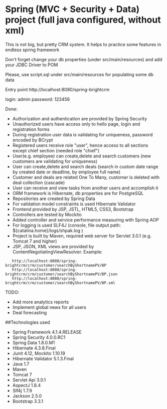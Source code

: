 # Spring (MVC + Security + Data) project (full java configured, without xml) 
This is not big, but pretty CRM system. It helps to practice some features in endless spring framework

Don't forget change your db properties (under src/main/resources) and add your JDBC Driver to POM  

Please, use script.sql under src/main/resources for populating some db data 

Entry point http://localhost:8080/spring-brightcrm

login: admin
password: 123456

Done:
- Authorization and authentication are provided by Spring Security
- Unauthorized users have access only to hello page, login and registration forms
- During registration user data is validating for uniqueness, password encoded by BCrypt
- Registered users receive role "user", hence access to all sections except chief section (needed role "chief")
- User(e.g. employee) can create,delete and search customers (new customers are validating for uniqueness)
- User can create,delete and search deals (search in custom date range by created date or deadline, by employee full name)
- Customer and deals are related One To Many, customer is deleted with deal collection (cascade)
- User can receive and view tasks from another users and accomplish it
- ORM framework is Hibernate, db properties are for PostgreSQL
- Repositories are created by Spring Data
- For validation model constraints is used Hibernate Validator
- Frontend provided by JSP, JSTL, HTML5, CSS3, Bootstrap 
- Controllers are tested by Mockito
- Added controller and service performance measuring with Spring AOP
- For logging is used SLF4J (console, file output path: ${catalina.home}/logs/shpak.log )
- Project is built by Maven, required web server for Servlet 3.0.1 (e.g. Tomcat 7 and higher)
- JSP, JSON, XML views are provided by ContentNegotiatingViewResolver. Example:
 
```
   http://localhost:8080/spring-brightcrm/crm/customer/searchByShortnamePV/BP
   http://localhost:8080/spring-brightcrm/crm/customer/searchByShortnamePV/BP.json
   http://localhost:8080/spring-brightcrm/crm/customer/searchByShortnamePV/BP.xml
```     

TODO:
- Add more analytics reports 
- Implement global news for all users
- Deal forecasting

##Technologies used

* Spring Framework 4.1.4.RELEASE
* Spring Security 4.0.0.RC1 
* Spring Data 1.8.0.M1
* Hibernate 4.3.8.Final
* Junit 4.12, Mockito 1.10.19
* Hibernate Validator 5.1.3.Final
* Java 1.7
* Maven 
* Tomcat 7
* Servlet Api 3.0.1
* AspectJ 1.8.4
* Slf4j 1.7.9
* Jackson 2.5.0
* Bootstrap 3.3.1






